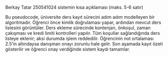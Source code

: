 Berkay Tatar
250541024
sistemin kısa açıklaması (maks. 5-6 satır)

Bu pseudocode, üniversite ders kayıt sürecini adım adım modelleyen bir algoritmadır. Öğrenci önce kimlik doğrulaması yapar, ardından mevcut ders listesini görüntüler. Ders ekleme sürecinde kontenjan, önkoşul, zaman çakışması ve kredi limiti kontrolleri yapılır. Tüm koşullar sağlandığında ders listeye eklenir; aksi durumda işlem reddedilir. Öğrencinin not ortalaması 2.5’in altındaysa danışman onayı zorunlu hale gelir. Son aşamada kayıt özeti gösterilir ve öğrenci onay verdiğinde sistem kaydı tamamlar.
